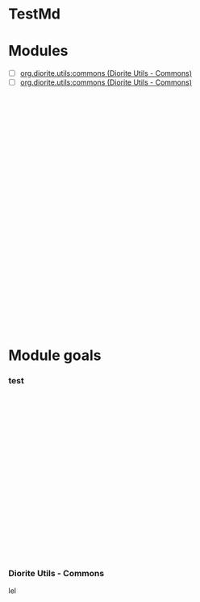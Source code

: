 # TestMd



# Modules
- [ ] [org.diorite.utils:commons (Diorite Utils - Commons)](#Diorite_Utils_-_Commons)
- [ ] [org.diorite.utils:commons (Diorite Utils - Commons)](#test)

```


































```
# Module goals
### test
```
























```
### Diorite Utils - Commons
lel
